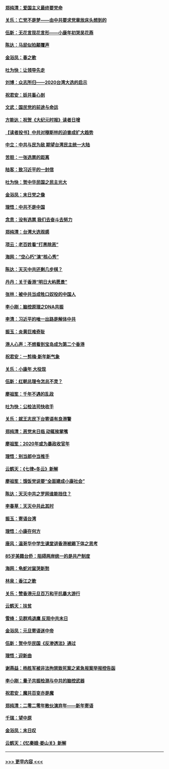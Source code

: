 #### [郑纯清：爱国主义最终要党命](../pages/nsc993/n11802197.md?t=01190211) 
#### [关乐：亡党不是梦——由中共要求党章放床头想到的](../pages/nsc993/n11802156.md?t=01190211) 
#### [伍新：无花言现花言形——小康年初哭吴花燕](../pages/nsc993/n11800044.md?t=01190211) 
#### [陈达：马屁似拍颠覆声](../pages/nsc993/n11800010.md?t=01190211) 
#### [金浴凤：春之歌](../pages/nsc993/n11797687.md?t=01190211) 
#### [吐为快：让领导先走](../pages/nsc993/n11797512.md?t=01190211) 
#### [刘博：众志所归——2020台湾大选的启示](../pages/nsc993/n11796878.md?t=01190211) 
#### [祝君安：妖共畜心剖](../pages/nsc993/n11794273.md?t=01190211) 
#### [文武：国民党的前途与命运](../pages/nsc993/n11794198.md?t=01190211) 
#### [方能达：祝贺《大纪元时报》读者日增](../pages/nsc993/n11793807.md?t=01190211) 
#### [【读者投书】中共对穆斯林的迫害成扩大趋势](../pages/nsc993/n11791371.md?t=01190211) 
#### [中立：中共与民为敌 期望台湾民主统一大陆](../pages/nsc993/n11790392.md?t=01190211) 
#### [苦胆：一张选票的距离](../pages/nsc993/n11788914.md?t=01190211) 
#### [陆客：致习近平的一封信](../pages/nsc993/n11788867.md?t=01190211) 
#### [吐为快：贺中华民国之民主光大](../pages/nsc993/n11788618.md?t=01190211) 
#### [金浴凤：末日党之像](../pages/nsc993/n11787475.md?t=01190211) 
#### [理悟：中共不是中国](../pages/nsc993/n11787463.md?t=01190211) 
#### [念贲：没有选票  我们去奋斗去努力](../pages/nsc993/n11787398.md?t=01190211) 
#### [郑纯清：台湾大选观感](../pages/nsc993/n11786210.md?t=01190211) 
#### [项云：老百姓看“打黑除恶”](../pages/nsc993/n11785398.md?t=01190211) 
#### [海网：“空心朽”演“核心秀”](../pages/nsc993/n11783874.md?t=01190211) 
#### [陈达：天灭中共还剩几步棋？](../pages/nsc993/n11783719.md?t=01190211) 
#### [丹丹：关于香港“明日大屿愿景”](../pages/nsc993/n11783273.md?t=01190211) 
#### [张林：被中共当成牲口奴役的中国人](../pages/nsc993/n11782397.md?t=01190211) 
#### [李小刚：脑控原理之DNA共振](../pages/nsc993/n11780962.md?t=01190211) 
#### [李清：习近平的唯一出路是解体中共](../pages/nsc993/n11780866.md?t=01190211) 
#### [振玉：炎黄巨难奇耻](../pages/nsc993/n11779632.md?t=01190211) 
#### [港人心声：不想看到宝岛成为第二个香港](../pages/nsc993/n11778817.md?t=01190211) 
#### [祝君安：一剪梅‧新年新气象](../pages/nsc993/n11776340.md?t=01190211) 
#### [关乐：小康年 大役现](../pages/nsc993/n11774213.md?t=01190211) 
#### [伍新：红朝总理令怎总不灵？](../pages/nsc993/n11770813.md?t=01190211) 
#### [廖祖笙：千年不遇的乱政](../pages/nsc993/n11770373.md?t=01190211) 
#### [吐为快：公检法司快收手](../pages/nsc993/n11770359.md?t=01190211) 
#### [关乐：就王志民下台寄语有良港警](../pages/nsc993/n11769903.md?t=01190211) 
#### [郑纯清：恶党末日临 动辄挨掌嘴](../pages/nsc993/n11769356.md?t=01190211) 
#### [廖祖笙：2020年或为暴政收官年](../pages/nsc993/n11768216.md?t=01190211) 
#### [理悟：别当郎中当推手](../pages/nsc993/n11768243.md?t=01190211) 
#### [云鹤天：《七律▪冬云》新解](../pages/nsc993/n11768204.md?t=01190211) 
#### [廖祖笙：饿饭党说要“全面建成小康社会”](../pages/nsc993/n11767482.md?t=01190211) 
#### [陈达：天灭中共之罗网谁能挡住？](../pages/nsc993/n11767465.md?t=01190211) 
#### [李春草：天灭中共此其时](../pages/nsc993/n11767452.md?t=01190211) 
#### [振玉：寄语台湾](../pages/nsc993/n11767432.md?t=01190211) 
#### [理悟：小康在何方](../pages/nsc993/n11767394.md?t=01190211) 
#### [唐风：温哥华中学生课堂讲香港被踢下体之思考](../pages/nsc993/n11766848.md?t=01190211) 
#### [85岁美籍台侨：阻碍两岸统一的是共产制度](../pages/nsc993/n11765043.md?t=01190211) 
#### [海网：龟蛇对鼠哭新愁](../pages/nsc993/n11764895.md?t=01190211) 
#### [林泉：香江之歌](../pages/nsc993/n11764415.md?t=01190211) 
#### [关乐：赞香港元旦百万和平抗暴大游行](../pages/nsc993/n11764382.md?t=01190211) 
#### [云鹤天：扶贫](../pages/nsc993/n11764245.md?t=01190211) 
#### [雪绮：见群鸡退鹰  反观中共末日](../pages/nsc993/n11762112.md?t=01190211) 
#### [金浴凤：元旦寄语迷中帝](../pages/nsc993/n11761788.md?t=01190211) 
#### [伍新：贺中华民国《反渗透法》通过](../pages/nsc993/n11761994.md?t=01190211) 
#### [理悟：迎新曲](../pages/nsc993/n11761152.md?t=01190211) 
#### [谢燕益：杨胜军被非法拘禁致死案之紧急报案举报控告函](../pages/nsc993/n11756134.md?t=01190211) 
#### [李小刚：量子共振检测与中共的脑控武器](../pages/nsc993/n11754518.md?t=01190211) 
#### [祝君安：魔共百变亦是魔](../pages/nsc993/n11754469.md?t=01190211) 
#### [郑纯清：二零二零年散伙演弃年——新年寄语](../pages/nsc993/n11754195.md?t=01190211) 
#### [千瑞：望中原](../pages/nsc993/n11754159.md?t=01190211) 
#### [金浴凤：末日叹](../pages/nsc993/n11752359.md?t=01190211) 
#### [云鹤天：《忆秦娥‧娄山关》新解](../pages/nsc993/n11752348.md?t=01190211) 

----
#### [ >>> 更早内容 <<< ](../indexes/nsc993-earlier.md)
